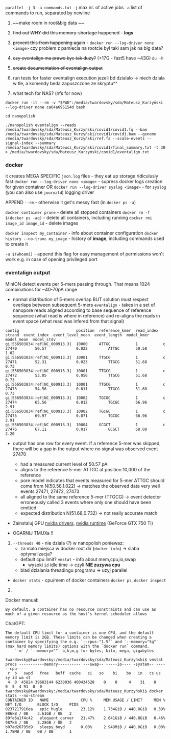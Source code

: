`parallel -j 3 -a commands.txt`
`-j` max nr. of active jobs
`-a` list of commands to run, separated by newline

1. ~~make room in root&big data ~~
2. ~~find out WHY did this memory-shortage happened~~ - **logs**
3. ~~prevent this from happening again~~ - `docker run --log-driver none <image>`
czy problem z pamiecia na rootcie byl taki sam jak na big data?

4. ~~czy eventalign ma prawo byc tak duzy?~~ (+17G - fast5 have ~43G)  `du -h`
5. ~~create documentation of eventalign output~~
6. run tests for faster eventalign execution
   jezeli bd dzialalo -> niech dziala w tle,  a komendy beda zapuszczone ze skryptu^^

7. what tech for NAS? (nfs for now)


`docker run -it --rm -v "$PWD":/media/twardovsky/sda/Mateusz_Kurzyński --log-driver none ca64a695154d bash`

`cd nanopolish`

`./nanopolish eventalign --reads /media/twardovsky/sda/Mateusz_Kurzyński/covid1/covid1.fq --bam /media/twardovsky/sda/Mateusz_Kurzyński/covid1/covid1.bam --genome /media/twardovsky/sda/Mateusz_Kurzyński/ref.fa --scale-events --signal-index --summary /media/twardovsky/sda/Mateusz_Kurzyński/covid1/final_summary.txt -t 30 > /media/twardovsky/sda/Mateusz_Kurzyński/covid1/eventalign.txt`


### docker
it creates MEGA SPECIFIC `json.log` files - they eat up storage ridiculusly fast
`docker run --log-driver none <image>` - supress docker logs creation for given container
OR
`docker run --log-driver syslog <image>` - for `syslog` (you can also use `journald`) logging driver

APPEND `--rm` - otherwise it get's messy fast (in `docker ps -a`)

`docker container prune` - delete all stopped containers
`docker rm -f $(docker ps -aq)` - delete all containers, including running
`docker rmi image_id image_id` - delete images

`docker inspect my_container` - info about container configuration
`docker history --no-trunc my_image` - history of **image**, including commands used to create it

`-u $(whoami)` - append this flag for easy management of permissions
	won't work e.g. in case of opening privileged port


### eventalign output
MinION detect events per 5-mers passing through.
That means 1024 combinations for ~40-70pA range
- normal distribution of 5-mers overlap BUT solution must respect overlaps between subsequent 5-mers
`eventalign` - takes in a set of nanopore reads aligned according to base sequence of reference sequence (what read is where in reference) and re-aligns the reads in event space (what read was infered from that signal)
```
contig                         position  reference_kmer  read_index  strand  event_index  event_level_mean  event_length  model_kmer  model_mean  model_stdv
gi|556503834|ref|NC_000913.3|  10000     ATTGC           1           c       27470        50.57             0.022         ATTGC       50.58       1.02
gi|556503834|ref|NC_000913.3|  10001     TTGCG           1           c       27471        52.31             0.023         TTGCG       51.68       0.73
gi|556503834|ref|NC_000913.3|  10001     TTGCG           1           c       27472        53.05             0.056         TTGCG       51.68       0.73
gi|556503834|ref|NC_000913.3|  10001     TTGCG           1           c       27473        54.56             0.011         TTGCG       51.68       0.73
gi|556503834|ref|NC_000913.3|  10002     TGCGC           1           c       27474        65.56             0.012         TGCGC       66.96       2.91
gi|556503834|ref|NC_000913.3|  10002     TGCGC           1           c       27475        69.97             0.071         TGCGC       66.96       2.91
gi|556503834|ref|NC_000913.3|  10004     GCGCT           1           c       27476        67.11             0.017         GCGCT       68.08       2.20
```
- output has one row for every event. If a reference 5-mer was skipped, there will be a gap in the output where no signal was observed
event 27470
	- had a measured current level of 50.57 pA
	- aligns to the reference 5-mer ATTGC at position 10,000 of the reference
	- pore model indicates that events measured for 5-mer ATTGC should come from N(50.58,1.022) -> matches the observed data very well
events 27471, 27472, 27473
	- all aligned to the same reference 5-mer (TTGCG) -> event detector erroneously called 3 events where only one should have been emitted
	- expected distribution N(51.68,0.732) -> not really accurate match





- Zainstaluj GPU [nvidia drivers](https://www.nvidia.com/Download/index.aspx), [nvidia runtime](https://nvidia.github.io/nvidia-container-runtime/)   (GeForce GTX 750 Ti)
- OGARNIJ TMUXa !!


1. `--threads 40` - nie dziala (?) w nanopolish poniewaz:
	- za malo miejsca w docker root dir (`docker info`) -> slaba optymalizacja?
	- default cpu limit?
		  `vmstat` - info about mem,cpu,io,swap
		- wysoki `id` idle time -> czyli **NIE zuzywa cpu**
	- blad dzialania threadingu programu -> uzyj parallel
- `docker stats` - cpu/mem of docker containers
`docker ps`, `docker inspect`
2. 

Docker manual:
```
By default, a container has no resource constraints and can use as much of a given resource as the host’s kernel scheduler allows
```

ChatGPT:
```
The default CPU limit for a container is one CPU, and the default memory limit is 2GB. These limits can be changed when creating a container by specifying the e.g. `--cpus-"1.5"` and `--memory="5g"` (max hard memory limits) options with the `docker run` command.
	`-m` / `--memory=""` b,k,m,g for bytes, kilo, mega, gigabytes
```



```
twardovsky@twardovsky:/media/twardovsky/sda/Mateusz_Kurzyński$ vmstat
procs -----------memory---------- ---swap-- -----io---- -system-- ------cpu-----
 r  b   swpd   free   buff  cache   si   so    bi    bo   in   cs us sy id wa st
 4  0  45824 39683144 6230036 400434528    0    0     4    31    0    0  5  4 91  0  0
twardovsky@twardovsky:/media/twardovsky/sda/Mateusz_Kurzyński$ docker stats --no-stream
CONTAINER ID   NAME              CPU %     MEM USAGE / LIMIT     MEM %     NET I/O       BLOCK I/O     PIDS
0237217916ea   epic_hugle        23.12%    1.734GiB / 440.8GiB   0.39%     986kB / 0B    3.61GB / 0B   2
89fe6a1f4c42   eloquent_carver   21.47%    2.041GiB / 440.8GiB   0.46%     987kB / 0B    3.28GB / 0B   2
b07ad26795d9   sleepy_boyd       0.00%     2.949MiB / 440.8GiB   0.00%     1.78MB / 0B   0B / 0B       1
```